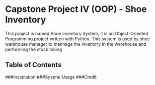 # Capstone Project IV (OOP) - Shoe Inventory
This project is named Shoe Inventory System, it is an Object-Oriented Programming project written with Python. This system is used by shoe warehouse manager to mannage the inventory in the warehouse and performing the stock taking
## Table of Contents
  ###Installation
  ###Systme Usage
  ###Credit

